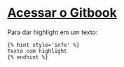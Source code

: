 # [Acessar o Gitbook](link)


Para dar highlight em um texto:

```
{% hint style='info' %}
Texto com highlight
{% endhint %}
```
